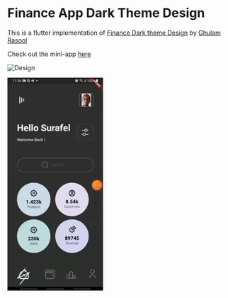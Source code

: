 # Finance App Dark Theme Design

This is a flutter implementation of [Finance Dark theme Design](https://dribbble.com/shots/17195869-Finance-Dark-theme-Design) by [Ghulam Rasool](https://dribbble.com/ghulaam-rasool)

Check out the mini-app [here](https://github.com/surafelMelese/Referral-Program/raw/main/app-release.apk)


![Design](https://cdn.dribbble.com/users/1615584/screenshots/17195869/media/1111f899bb030f26480fb20736b8aeca.jpg)


![demo](demo.gif)
